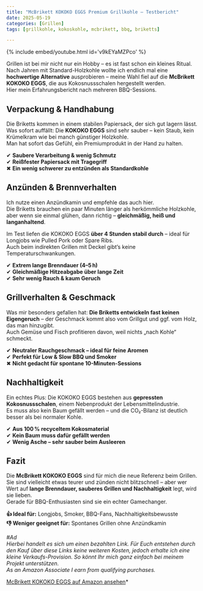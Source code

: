```yaml
---
title: "McBrikett KOKOKO EGGS Premium Grillkohle – Testbericht"
date: 2025-05-19
categories: [Grillen]
tags: [grillkohle, kokoskohle, mcbrikett, bbq, briketts]

---
```


{% include embed/youtube.html id='v9kEYaMZPco' %}

Grillen ist bei mir nicht nur ein Hobby – es ist fast schon ein kleines Ritual.  
Nach Jahren mit Standard-Holzkohle wollte ich endlich mal eine **hochwertige Alternative** ausprobieren – meine Wahl fiel auf die **McBrikett KOKOKO EGGS**, die aus Kokosnussschalen hergestellt werden.  
Hier mein Erfahrungsbericht nach mehreren BBQ-Sessions.

## Verpackung & Handhabung

Die Briketts kommen in einem stabilen Papiersack, der sich gut lagern lässt.  
Was sofort auffällt: Die **KOKOKO EGGS** sind sehr sauber – kein Staub, kein Krümelkram wie bei manch günstiger Holzkohle.  
Man hat sofort das Gefühl, ein Premiumprodukt in der Hand zu halten.

✔ **Saubere Verarbeitung & wenig Schmutz**  
✔ **Reißfester Papiersack mit Tragegriff**  
✖ **Ein wenig schwerer zu entzünden als Standardkohle**

## Anzünden & Brennverhalten

Ich nutze einen Anzündkamin und empfehle das auch hier.  
Die Briketts brauchen ein paar Minuten länger als herkömmliche Holzkohle, aber wenn sie einmal glühen, dann richtig – **gleichmäßig, heiß und langanhaltend**.

Im Test liefen die KOKOKO EGGS **über 4 Stunden stabil durch** – ideal für Longjobs wie Pulled Pork oder Spare Ribs.  
Auch beim indirekten Grillen mit Deckel gibt’s keine Temperaturschwankungen.

✔ **Extrem lange Brenndauer (4–5 h)**  
✔ **Gleichmäßige Hitzeabgabe über lange Zeit**  
✔ **Sehr wenig Rauch & kaum Geruch**

## Grillverhalten & Geschmack

Was mir besonders gefallen hat: **Die Briketts entwickeln fast keinen Eigengeruch** – der Geschmack kommt also vom Grillgut und ggf. vom Holz, das man hinzugibt.  
Auch Gemüse und Fisch profitieren davon, weil nichts „nach Kohle“ schmeckt.

✔ **Neutraler Rauchgeschmack – ideal für feine Aromen**  
✔ **Perfekt für Low & Slow BBQ und Smoker**  
✖ **Nicht gedacht für spontane 10-Minuten-Sessions**

## Nachhaltigkeit

Ein echtes Plus: Die KOKOKO EGGS bestehen aus **gepressten Kokosnussschalen**, einem Nebenprodukt der Lebensmittelindustrie.  
Es muss also kein Baum gefällt werden – und die CO₂-Bilanz ist deutlich besser als bei normaler Kohle.

✔ **Aus 100 % recyceltem Kokosmaterial**  
✔ **Kein Baum muss dafür gefällt werden**  
✔ **Wenig Asche – sehr sauber beim Ausleeren**

## Fazit

Die **McBrikett KOKOKO EGGS** sind für mich die neue Referenz beim Grillen.  
Sie sind vielleicht etwas teurer und zünden nicht blitzschnell – aber wer Wert auf **lange Brenndauer, sauberes Grillen und Nachhaltigkeit** legt, wird sie lieben.  
Gerade für BBQ-Enthusiasten sind sie ein echter Gamechanger.

**👍 Ideal für:** Longjobs, Smoker, BBQ-Fans, Nachhaltigkeitsbewusste  
**👎 Weniger geeignet für:** Spontanes Grillen ohne Anzündkamin



*#Ad*  
*Hierbei handelt es sich um einen bezahlten Link. Für Euch entstehen durch den Kauf über diese Links keine weiteren Kosten, jedoch erhalte ich eine kleine Verkaufs-Provision. So könnt Ihr mich ganz einfach bei meinem Projekt unterstützen.*  
*As an Amazon Associate I earn from qualifying purchases.*

[McBrikett KOKOKO EGGS auf Amazon ansehen](https://amzn.to/438ichR)*
